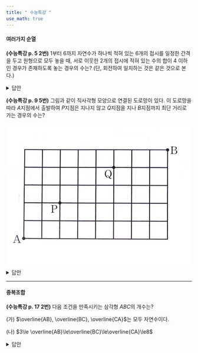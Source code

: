 ```yaml
---
title: " 수능특강 "
use_math: true
---
```


#### 여러가지 순열

**(수능특강 p. 5 2번)** 1부터 6까지 자연수가 하나씩 적혀 있는 6개의 접시를 일정한 간격을 두고 원형으로 모두 놓을 때, 서로 이웃한 2개의 접시에 적혀 있는 수의 합이 4 이하인 경우가 존재하도록 놓는 경우의 수는? (단, 회전하여 일치하는 것은 같은 것으로 본다.)

<details>
    <summary>답안</summary>

    <span style="color: red;">$\qquad$답: $84$</span>

<a href="https://youtube.com/shorts/LBqPqwNILB0?feature=share">쇼츠 영상 풀이</a>

</details> 


**(수능특강 p. 9 5번)** 그림과 같이 직사각형 모양으로 연결된 도로망이 있다. 이 도로망을 따라 $A$지점에서 출발하여 $P$지점은 지나지 않고 $Q$지점을 지나 $B$지점까지 최단 거리로 가는 경우의 수는?

<img src="/assets/Pasted image 20240310224623.png"/>

<details>
    <summary>답안</summary>

<span style="color: red;">$\qquad$답: $264$</span>

<img src="/assets/Pasted image 20240310225612.png"/>

</details> 

****

#### 중복조합

**(수능특강 p. 17 2번)** 다음 조건을 만족시키는 삼각형 $ABC$의 개수는?

(가) $\overline{AB}, \overline{BC}, \overline{CA}$는 모두 자연수이다.

(나) $3\le \overline{AB}\le\overline{BC}\le\overline{CA}\le8$

<details>
    <summary>답안</summary>

<span style="color: red;">$\qquad$답: $49$</span>

<img src="/assets/Pasted image 20240311143838.png"/>

<a href="https://youtube.com/shorts/BIf4fBdpyPU?feature=share">쇼츠 영상 풀이</a>

</details> 

